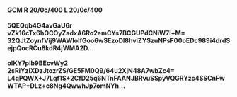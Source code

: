 #### GCM R 20/0c/400 L 20/0c/400
**5QEQqb4G4avGaU6r**<br/>**vZk16cTx6hOCOyZadxA6Ro2emCYs7BCGUPdCNiW7l+M=**<br/>**32QJtZoynfVij9WAWlolfGoo6wSEzoDl8hviZYSzuNPsF00oEDc989i4drdSejpQocRCu8kdR4jWMA2D...**<br/><br/>
**olKY7pib9BEcvWy2**<br/>**2sRiYziXDzJtozrZS/GE5FM0Q9/64u2XjN48A7wbZc4=**<br/>**L4qPQWX+J7Lqf1S+2CfD25q6NTnFAANJBRvuSSpyVQGRYzc4SSCnFwWTAP+DLz+c8Ng4QwwhJp7omNYh...**